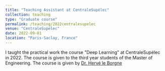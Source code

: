 ```yaml
---
title: "Teaching Assistant at CentraleSupélec"
collection: teaching
type: "Graduate course"
permalink: /teaching/2022centralesupelec
venue: "CentraleSupelec"
date: 2022-09-01
location: "Paris-Saclay, France"
---
```


I taught the practical work the course "Deep Learning" at CentraleSupélec in 2022. The course is given to the third year students of the Master of Engineering. The course is given by [Dr. Hervé le Borgne](https://scholar.google.fr/citations?user=ZlKEgWYAAAAJ)